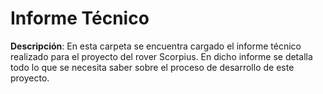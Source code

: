 # Informe Técnico
**Descripción**: En esta carpeta se encuentra cargado el informe técnico realizado para el proyecto del rover Scorpius. En dicho informe se detalla todo lo que se necesita saber sobre el proceso de desarrollo de este proyecto.

